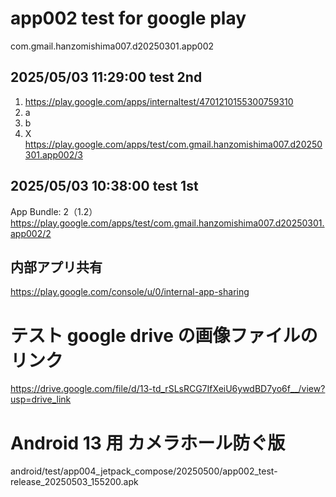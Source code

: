 # app002 test for google play

com.gmail.hanzomishima007.d20250301.app002

## 2025/05/03 11:29:00 test 2nd

1. https://play.google.com/apps/internaltest/4701210155300759310
  1. a
  1. b  
1. X https://play.google.com/apps/test/com.gmail.hanzomishima007.d20250301.app002/3

## 2025/05/03 10:38:00 test 1st

App Bundle: 2（1.2）
https://play.google.com/apps/test/com.gmail.hanzomishima007.d20250301.app002/2

## 内部アプリ共有

https://play.google.com/console/u/0/internal-app-sharing

# テスト google drive の画像ファイルのリンク

https://drive.google.com/file/d/13-td_rSLsRCG7IfXeiU6ywdBD7yo6f__/view?usp=drive_link

# Android 13 用 カメラホール防ぐ版

android/test/app004_jetpack_compose/20250500/app002_test-release_20250503_155200.apk
